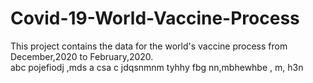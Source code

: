 # Covid-19-World-Vaccine-Process
This project contains  the data for the world's vaccine process from December,2020 to February,2020.  
abc
pojefiodj
,mds a
csa c
jdqsnmnm
tyhhy
fbg
nn,mbhewhbe
, m,
h3n
